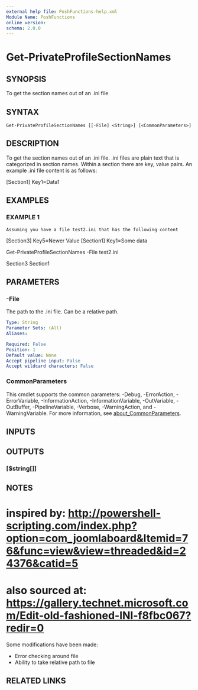 ```yaml
---
external help file: PoshFunctions-help.xml
Module Name: PoshFunctions
online version:
schema: 2.0.0
---
```


# Get-PrivateProfileSectionNames

## SYNOPSIS
To get the section names out of an .ini file

## SYNTAX

```
Get-PrivateProfileSectionNames [[-File] <String>] [<CommonParameters>]
```

## DESCRIPTION
To get the section names out of an .ini file.
.ini files are plain text that is categorized
in section names.
Within a section there are key, value pairs.
An example .ini
file content is as follows:

\[Section1\]
Key1=Data1

## EXAMPLES

### EXAMPLE 1
```
Assuming you have a file test2.ini that has the following content
```

\[Section3\]
Key5=Newer Value
\[Section1\]
Key1=Some data

Get-PrivateProfileSectionNames -File test2.ini

Section3
Section1

## PARAMETERS

### -File
The path to the .ini file.
Can be a relative path.

```yaml
Type: String
Parameter Sets: (All)
Aliases:

Required: False
Position: 1
Default value: None
Accept pipeline input: False
Accept wildcard characters: False
```

### CommonParameters
This cmdlet supports the common parameters: -Debug, -ErrorAction, -ErrorVariable, -InformationAction, -InformationVariable, -OutVariable, -OutBuffer, -PipelineVariable, -Verbose, -WarningAction, and -WarningVariable. For more information, see [about_CommonParameters](http://go.microsoft.com/fwlink/?LinkID=113216).

## INPUTS

## OUTPUTS

### [$string[]]
## NOTES
# inspired by: http://powershell-scripting.com/index.php?option=com_joomlaboard&Itemid=76&func=view&view=threaded&id=24376&catid=5
# also sourced at: https://gallery.technet.microsoft.com/Edit-old-fashioned-INI-f8fbc067?redir=0

Some modifications have been made:
* Error checking around file
* Ability to take relative path to file

## RELATED LINKS
